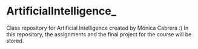 # ArtificialIntelligence_
Class repository for Artificial Intelligence created by Mónica Cabrera :)
In this repository, the assignments and the final project for the course will be stored.
